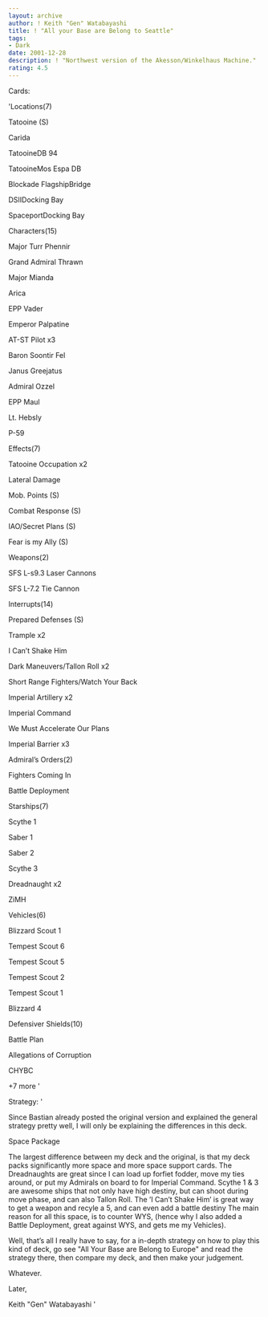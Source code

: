 ```yaml
---
layout: archive
author: ! Keith "Gen" Watabayashi
title: ! "All your Base are Belong to Seattle"
tags:
- Dark
date: 2001-12-28
description: ! "Northwest version of the Akesson/Winkelhaus Machine."
rating: 4.5
---
```

Cards: 

'Locations(7)

Tatooine (S)

Carida

TatooineDB 94

TatooineMos Espa DB

Blockade FlagshipBridge

DSIIDocking Bay

SpaceportDocking Bay


Characters(15)

Major Turr Phennir

Grand Admiral Thrawn

Major Mianda

Arica

EPP Vader

Emperor Palpatine

AT-ST Pilot x3

Baron Soontir Fel

Janus Greejatus

Admiral Ozzel

EPP Maul

Lt. Hebsly

P-59


Effects(7)

Tatooine Occupation x2

Lateral Damage

Mob. Points (S)

Combat Response (S)

IAO/Secret Plans (S)

Fear is my Ally (S)


Weapons(2)

SFS L-s9.3 Laser Cannons

SFS L-7.2 Tie Cannon


Interrupts(14)

Prepared Defenses (S)

Trample x2

I Can’t Shake Him

Dark Maneuvers/Tallon Roll x2

Short Range Fighters/Watch Your Back

Imperial Artillery x2

Imperial Command

We Must Accelerate Our Plans

Imperial Barrier x3


Admiral’s Orders(2)

Fighters Coming In

Battle Deployment


Starships(7)

Scythe 1

Saber 1

Saber 2

Scythe 3

Dreadnaught x2

ZiMH


Vehicles(6)

Blizzard Scout 1

Tempest Scout 6

Tempest Scout 5

Tempest Scout 2

Tempest Scout 1

Blizzard 4



Defensiver Shields(10)

Battle Plan

Allegations of Corruption

CHYBC

+7 more '

Strategy: '

Since Bastian already posted the original version and explained the general strategy pretty well, I will only be explaining the differences in this deck.


Space Package

The largest difference between my deck and the original, is that my deck packs significantly more space and more space support cards. The Dreadnaughts are great since I can load up forfiet fodder, move my ties around, or put my Admirals on board to for Imperial Command. Scythe 1 & 3 are awesome ships that not only have high destiny, but can shoot during move phase, and can also Tallon Roll. The ’I Can’t Shake Him’ is great way to get a weapon and recyle a 5, and can even add a battle destiny The main reason for all this space, is to counter WYS, (hence why I also added a Battle Deployment, great against WYS, and gets me my Vehicles).


Well, that’s all I really have to say, for a in-depth strategy on how to play this kind of deck, go see "All Your Base are Belong to Europe" and read the strategy there, then compare my deck, and then make your judgement.


Whatever.


Later,

Keith "Gen" Watabayashi '